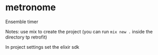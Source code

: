 # metronome
Ensemble timer 

Notes:
use mix to create the project (you can run `mix new .` inside the directory tp retrofit)

In project settings set the elixir sdk
